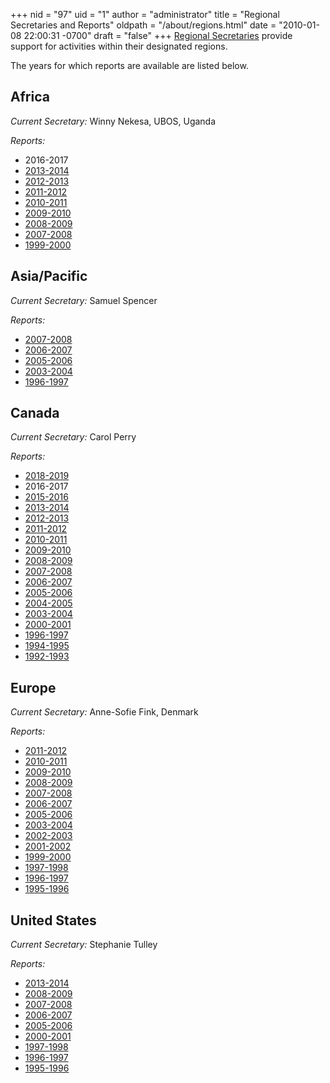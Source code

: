+++
nid = "97"
uid = "1"
author = "administrator"
title = "Regional Secretaries and Reports"
oldpath = "/about/regions.html"
date = "2010-01-08 22:00:31 -0700"
draft = "false"
+++
[Regional Secretaries](/about/faq#faq14) provide support for activities within their designated regions.

The years for which reports are available are listed below.

Africa
------

*Current Secretary:* Winny Nekesa, UBOS, Uganda

*Reports:*

-   2016-2017
-   [2013-2014](/about/regional-report-2013-2014-africa)
-   [2012-2013](/about/regional-report-2012-2013-africa)
-   [2011-2012](/about/regional-report-2011-2012-africa)
-   [2010-2011](/about/regional-report-2010-2011-africa)
-   [2009-2010](/about/regional-report-2009-2010-africa)
-   [2008-2009](/about/regional-report-2008-2009-africa)
-   [2007-2008](/about/regional-report-2007-2008-africa)
-   [1999-2000](/about/regional-report-1999-2000-africa)

Asia/Pacific
------------

*Current Secretary:* Samuel Spencer

*Reports:*

-   [2007-2008](/about/regional-report-2007-2008-asiapasific)
-   [2006-2007](/iassistdev/about/iassistwork/regional/au07.html)
-   [2005-2006](/about/regional-report-2005-2006-asiapasific)
-   [2003-2004](/about/regional-report-2003-2004-asiapasific)
-   [1996-1997](/about/regional-report-1996-1997-asiapasific)

Canada
------

*Current Secretary:* Carol Perry

*Reports:*

-   [2018-2019](/about/regional-report-canada-2018-2019)
-   2016-2017
-   [2015-2016](/about/regional-report-2015-2016-canada)
-   [2013-2014](/about/regional-report-2013-2014-canada)
-   [2012-2013](/about/regional-report-2012-2013-canada)
-   [2011-2012](/about/regional-report-2011-2012-canada)
-   [2010-2011](/about/regional-report-2010-2011-canada)
-   [2009-2010](/about/regional-report-2009-2010-canada)
-   [2008-2009](/about/regional-report-2008-2009-canada)
-   [2007-2008](/about/regional-report-2007-2008-canada)
-   [2006-2007](/about/regional-report-2006-2007-canada)
-   [2005-2006](/about/regional-report-2005-2006-canada)
-   [2004-2005](/iassistdev/about/iassistwork/regional/ca05.html)
-   [2003-2004](/iassistdev/about/iassistwork/regional/ca04.html)
-   [2000-2001](/iassistdev/about/iassistwork/regional/ca01.html)
-   [1996-1997](/iassistdev/about/iassistwork/regional/ca97.html)
-   [1994-1995](/iassistdev/about/iassistwork/regional/ca95.html)
-   [1992-1993](/iassistdev/about/iassistwork/regional/ca93.html)

Europe
------

*Current Secretary:* Anne-Sofie Fink, Denmark

*Reports:*

-   [2011-2012](/about/regional-report-2011-2012-europe)
-   [2010-2011](/about/regional-report-2010-2011-europe)
-   [2009-2010](/about/regional-report-2009-2010-europe)
-   [2008-2009](/about/regional-report-2008-2009-europe)
-   [2007-2008](/about/regional-report-2007-2008-europe)
-   [2006-2007](/iassistdev/about/iassistwork/regional/eu07.html)
-   [2005-2006](/iassistdev/about/iassistwork/regional/eu06.html)
-   [2003-2004](/about/regional-report-2003-2004-europe)
-   [2002-2003](/about/regional-report-2002-2003-europe)
-   [2001-2002](/about/regional-report-2001-2002-europe)
-   [1999-2000](/about/regional-report-1999-2000-europe)
-   [1997-1998](/about/regional-report-1997-1998-europe)
-   [1996-1997](/about/regional-report-1996-1997-europe)
-   [1995-1996](/about/regional-report-1995-1996-europe)

United States
-------------

*Current Secretary:* Stephanie Tulley

*Reports:*

-   [2013-2014](/about/regional-report-2013-2014)
-   [2008-2009](/about/regional-report-2008-2009-united-states)
-   [2007-2008](/about/regional-report-2007-2008-united-states)
-   [2006-2007](/about/regional-report-2006-2007-united-states)
-   [2005-2006](/about/regional-report-2005-2006-united-states)
-   [2000-2001](/about/regional-report-2000-2001-united-states)
-   [1997-1998](/about/regional-report-1997-1998-united-states)
-   [1996-1997](/about/regional-report-1996-1997-united-states)
-   [1995-1996](/about/regional-report-1995-1996-united-states)
